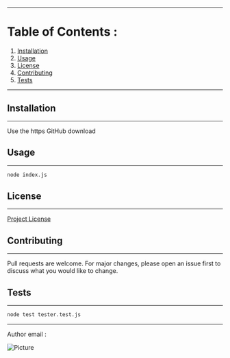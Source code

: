 
# 


__________________________________________
# Table of Contents :

1. [Installation](#Installation)
2. [Usage](#Usage)
3. [License](#License)
4. [Contributing](#Contributing)
5. [Tests](#Tests) 
__________________________________________

## Installation
______________________________________

Use the https GitHub download

## Usage 
______________________________________

```sh 
node index.js 
```

## License
______________________________________

[Project License]()

## Contributing
______________________________________

Pull requests are welcome. For major changes, please open an issue first to discuss what you would like to change.

## Tests
______________________________________

```sh 
node test tester.test.js 
```
__________________________________________

Author email : 

![Picture]()
